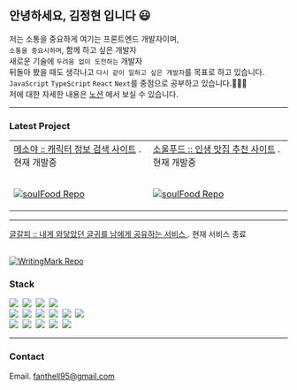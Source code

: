 <h2>안녕하세요, 김정현 입니다 😃</h2>

저는 소통을 중요하게 여기는 프론트엔드 개발자이며,
<br/>
`소통을 중요시하며`, 함께 하고 싶은 개발자
<br/>
새로운 기술에 `두려움 없이 도전하는` 개발자
<br/>
뒤돌아 봤을 때도 생각나고 `다시 같이 일하고 싶은 개발자`를 목표로 하고 있습니다.
<br/>
`JavaScript` `TypeScript` `React` `Next`를 중점으로 공부하고 있습니다.👨🏻‍💻
<br/>
저에 대한 자세한 내용은 <a href="https://www.notion.so/1202cd6c75554d36affa9119793a6ac0">노션</a> 에서 보실 수 있습니다.

<hr/>

<h3>Latest Project</h3>

<table>
  <tr>
  <td>
   <a href="https://www.weeeating.com " target="_blank">메소야 :: 캐릭터 정보 검색 사이트</a>
    <span>. 현재 개발중 </span>
    
  <br/>
  <br/>
    
  [![soulFood Repo](https://github-readme-stats.vercel.app/api/pin/?username=Corete95&repo=Mesoya)](https://gist.github.com/Yizack/bbfce31e0217a3689c8d961a356cb10d/](https://github.com/Corete95/Mesoya))
</td>
   <td>
     <a href="https://www.weeeating.com " target="_blank">소울푸드 :: 인생 맛집 추천 사이트</a>
     <span>. 현재 개발중 </span>
     <br/>
     <br/>
     
  [![soulFood Repo](https://github-readme-stats.vercel.app/api/pin/?username=Corete95&repo=Soulfood)](https://gist.github.com/Yizack/bbfce31e0217a3689c8d961a356cb10d/](https://github.com/Corete95/Soulfood))
  </td>
  </tr>
</table>


<hr/>
  
 <a href="https://writingmark.netlify.app" target="_blank">
 글갈피 :: 내게 와닿았던 글귀를 남에게 공유하는 서비스
</a>
<span>. 현재 서비스 종료</span>

<br/>
<br/>

[![WritingMark Repo](https://github-readme-stats.vercel.app/api/pin/?username=Corete95&repo=WritingMark)](https://github.com/Corete95/WritingMark)

<h3>Stack</h3>

<p>
 <img src="https://img.shields.io/badge/JavaScript-f7e018?style=flat-square&logo=JavaScript&logoColor=white"/>&nbsp 
 <img src="https://img.shields.io/badge/TypeScript-2d79c7?style=flat-square&logo=TypeScript&logoColor=white"/>&nbsp
 <img src="https://img.shields.io/badge/React-7ddfff?style=flat-square&logo=React&logoColor=white"/>&nbsp
 <img src="https://img.shields.io/badge/Next-black?style=flat-square&logo=nextdotjs&logoColor=white"/>&nbsp 
 <br>
 <img src="https://img.shields.io/badge/reactquery-FF4154?style=flat-square&logo=reactquery&logoColor=white"/>&nbsp 
 <img src="https://img.shields.io/badge/Recoil-3578E5?style=flat-square&logo=Recoil&logoColor=white"/>&nbsp
 <img src="https://img.shields.io/badge/graphql-E10098?style=flat-square&logo=graphql&logoColor=white"/>&nbsp 
 <img src="https://img.shields.io/badge/Redux-7649bb?style=flat-square&logo=Redux&logoColor=white"/>&nbsp 
 <img src="https://img.shields.io/badge/styled-e084c6?style=flat-square&logo=styled-components&logoColor=white"/>&nbsp 
 <img src="https://img.shields.io/badge/tailwindcss-06B6D4?style=flat-square&logo=tailwindcss&logoColor=white"/>&nbsp 
 <br>
 <img src="https://img.shields.io/badge/Git-f05030?style=flat-square&logo=Git&logoColor=white"/>&nbsp 
 <img src="https://img.shields.io/badge/GitHub-black?style=flat-square&logo=GitHub&logoColor=white"/>&nbsp
 <img src="https://img.shields.io/badge/Slack-4a154b?style=flat-square&logo=Slack&logoColor=white"/>&nbsp
 <img src="https://img.shields.io/badge/Trello-0079bf?style=flat-square&logo=Trello&logoColor=white"/>&nbsp
 <img src="https://img.shields.io/badge/Notion-black?style=flat-square&logo=Notion&logoColor=white"/>&nbsp 

</p>

<hr/>

<h3>Contact</h3>
Email.  <a href="mailto:fanthell95@gmail.com">fanthell95@gmail.com</a> 
<br/>

